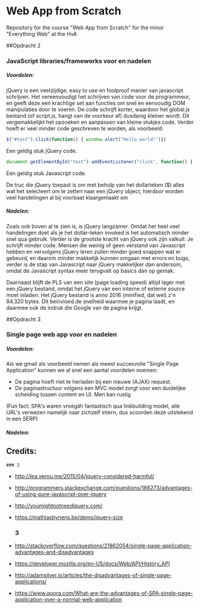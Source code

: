 # Web App from Scratch

Repository for the course "Web App from Scratch" for the minor "Everything Web" at the HvA

##Opdracht 2
### JavaScript libraries/frameworks voor en nadelen 

##### Voordelen:

jQuery is een veelzijdige, easy to use en foolproof manier van javascript schrijven. Het vereenvoudigt het schrijven van code voor de programmeur, en geeft deze een krachtige set aan functies om snel en eenvoudig DOM manipulaties door te voeren. De code schrijft korter, waardoor het global.js bestand (of script.js, hangt van de voorkeur af) dusdanig kleiner wordt. Dit vergemakkelijkt het opzoeken en aanpassen van kleine stukjes code. Verder hoeft er veel minder code geschreven te worden, als voorbeeld:

```javascript
$("#test").click(function() { window.alert("Hello world!")})
```

Een geldig stuk jQuery code.

```javascript
document.getElementById("test").addEventListener("click", function() { window.alert("hello") })
```

Een geldig stuk Javascript code.

De truc die jQuery toepast is om met behulp van het dollarteken ($) alles wat het selecteert om te zetten naar een jQuery object, hierdoor worden veel handelingen al bij voorbaat klaargemaakt om 

##### Nadelen:

Zoals ook boven al te zien is, is jQuery langzamer. Omdat het heel veel handelingen doet als je het dollar-teken invoked is het automatisch minder snel qua gebruik. Verder is de grootste kracht van jQuery ook zijn valkuil: Je schrijft minder code. Mensen die weinig of geen verstand van Javascript hebben en vervolgens jQuery leren zullen minder goed snappen wat er gebeurd, en daarom minder makkelijk kunnen omgaan met errors en bugs, verder is de stap van Javascript naar jQuery makkelijker dan andersom, omdat de Javascript syntax meer terugvalt op basics dan op gemak.

Daarnaast blijft de PLS van een site (page loading speed) altijd lager met een jQuery bestand, omdat het jQuery van een interne of externe source moet inladen. Het jQuery bestand is anno 2016 (minified, dat wel) z'n 84,320 bytes. Dit beinvloed de snelheid waarmee je pagina laadt, en daarmee ook de indruk die Google van de pagina krijgt.

##Opdracht 3
### Single page web app voor en nadelen

##### Voordelen:

Als we gmail als voorbeeld nemen als meest succesvolle "Single Page Application" kunnen we al snel een aantal voordelen noemen:
 - De pagina hoeft niet te herladen bij een nieuwe (AJAX) request.
 - De paginastructuur volgens een MVC model zorgt voor een duidelijke scheiding tussen content en UI. Men kan rustig 

 (Fun fact: SPA's waren vroegâh fantastisch qua linkbuilding model, alle URL's verwezen namelijk naar zichzelf intern, dus scoorden deze uitstekend in een SERP)

##### Nadelen:


## Credits:

	### 2

 - http://lea.verou.me/2015/04/jquery-considered-harmful/
 - http://programmers.stackexchange.com/questions/166273/advantages-of-using-pure-javascript-over-jquery
 - http://youmightnotneedjquery.com/
 - https://mathiasbynens.be/demo/jquery-size

	### 3

 - http://stackoverflow.com/questions/21862054/single-page-application-advantages-and-disadvantages
 - https://developer.mozilla.org/en-US/docs/Web/API/History_API
 - http://adamsilver.io/articles/the-disadvantages-of-single-page-applications/
 - https://www.quora.com/What-are-the-advantages-of-SPA-single-page-application-over-a-normal-web-application